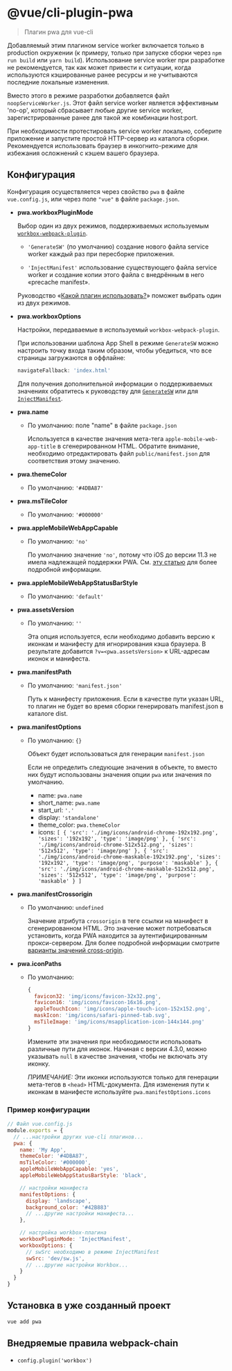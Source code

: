 # @vue/cli-plugin-pwa

> Плагин pwa для vue-cli

Добавляемый этим плагином service worker включается только в production окружении (к примеру, только при запуске сборки через `npm run build` или `yarn build`). Использование service worker при разработке не рекомендуется, так как может привести к ситуации, когда используются кэшированные ранее ресурсы и не учитываются последние локальные изменения.

Вместо этого в режиме разработки добавляется файл `noopServiceWorker.js`. Этот файл service worker является эффективным 'no-op', который сбрасывает любые другие service worker, зарегистрированные ранее для такой же комбинации host:port.

При необходимости протестировать service worker локально, соберите приложение и запустите простой HTTP-сервер из каталога сборки. Рекомендуется использовать браузер в инкогнито-режиме для избежания осложнений с кэшем вашего браузера.

## Конфигурация

Конфигурация осуществляется через свойство `pwa` в файле `vue.config.js`, или через поле `"vue"` в файле `package.json`.

- **pwa.workboxPluginMode**

  Выбор один из двух режимов, поддерживаемых используемым [`workbox-webpack-plugin`](https://developers.google.com/web/tools/workbox/modules/workbox-webpack-plugin).

  - `'GenerateSW'` (по умолчанию) создание нового файла service worker каждый раз при пересборке приложения.

  - `'InjectManifest'` использование существующего файла service worker и создание копии этого файла с внедрённым в него «precache manifest».

  Руководство «[Какой плагин использовать?](https://developers.google.com/web/tools/workbox/modules/workbox-webpack-plugin#which_plugin_to_use)» поможет выбрать один из двух режимов.

- **pwa.workboxOptions**

  Настройки, передаваемые в используемый `workbox-webpack-plugin`.

  При использовании шаблона App Shell в режиме `GenerateSW` можно настроить точку входа таким образом, чтобы убедиться, что все страницы загружаются в оффлайне:
  ```js
  navigateFallback: 'index.html'
  ```

  Для получения дополнительной информации о поддерживаемых значениях обратитесь к руководству для [`GenerateSW`](https://developers.google.com/web/tools/workbox/modules/workbox-webpack-plugin#full_generatesw_config) или для [`InjectManifest`](https://developers.google.com/web/tools/workbox/modules/workbox-webpack-plugin#full_injectmanifest_config).

- **pwa.name**

  - По умолчанию: поле "name" в файле `package.json`

    Используется в качестве значения мета-тега `apple-mobile-web-app-title` в сгенерированном HTML. Обратите внимание, необходимо отредактировать файл `public/manifest.json` для соответствия этому значению.

- **pwa.themeColor**

  - По умолчанию: `'#4DBA87'`

- **pwa.msTileColor**

  - По умолчанию: `'#000000'`

- **pwa.appleMobileWebAppCapable**

  - По умолчанию: `'no'`

    По умолчанию значение `'no'`, потому что iOS до версии 11.3 не имела надлежащей поддержки PWA. См. [эту статью](https://medium.com/@firt/dont-use-ios-web-app-meta-tag-irresponsibly-in-your-progressive-web-apps-85d70f4438cb) для более подробной информации.

- **pwa.appleMobileWebAppStatusBarStyle**

  - По умолчанию: `'default'`

- **pwa.assetsVersion**

  - По умолчанию: `''`

    Эта опция используется, если необходимо добавить версию к иконкам и манифесту для игнорирования кэша браузера. В результате добавится `?v=<pwa.assetsVersion>` к URL-адресам иконок и манифеста.

- **pwa.manifestPath**

  - По умолчанию: `'manifest.json'`

    Путь к манифесту приложения. Если в качестве пути указан URL, то плагин не будет во время сборки генерировать manifest.json в каталоге dist.

- **pwa.manifestOptions**

  - По умолчанию: `{}`

    Объект будет использоваться для генерации `manifest.json`

    Если не определить следующие значения в объекте, то вместо них будут использованы значения опции `pwa` или значения по умолчанию.
      - name: `pwa.name`
      - short_name: `pwa.name`
      - start_url: `'.'`
      - display: `'standalone'`
      - theme_color: `pwa.themeColor`
      - icons: `[
                  {
                    'src': './img/icons/android-chrome-192x192.png',
                    'sizes': '192x192',
                    'type': 'image/png'
                  },
                  {
                    'src': './img/icons/android-chrome-512x512.png',
                    'sizes': '512x512',
                    'type': 'image/png'
                  },
                  {
                    'src': './img/icons/android-chrome-maskable-192x192.png',
                    'sizes': '192x192',
                    'type': 'image/png',
                    'purpose': 'maskable'
                  },
                  {
                    'src': './img/icons/android-chrome-maskable-512x512.png',
                    'sizes': '512x512',
                    'type': 'image/png',
                    'purpose': 'maskable'
                  }
                ]`

- **pwa.manifestCrossorigin**

  - По умолчанию: `undefined`

    Значение атрибута `crossorigin` в теге ссылки на манифест в сгенерированном HTML. Это значение может потребоваться установить, когда PWA находится за аутентифицированным прокси-сервером. Для более подробной информации смотрите [варианты значений cross-origin](https://developer.mozilla.org/en-US/docs/Web/HTML/Element/link#attr-crossorigin).

- **pwa.iconPaths**

  - По умолчанию:

    ```js
    {
      favicon32: 'img/icons/favicon-32x32.png',
      favicon16: 'img/icons/favicon-16x16.png',
      appleTouchIcon: 'img/icons/apple-touch-icon-152x152.png',
      maskIcon: 'img/icons/safari-pinned-tab.svg',
      msTileImage: 'img/icons/msapplication-icon-144x144.png'
    }
    ```

    Измените эти значения при необходимости использовать различные пути для иконок. Начиная с версии 4.3.0, можно указывать `null` в качестве значения, чтобы не включать эту иконку.

    *ПРИМЕЧАНИЕ:* Эти иконки используются только для генерации мета-тегов в `<head>` HTML-документа. Для изменения пути к иконкам в манифесте используйте `pwa.manifestOptions.icons`

### Пример конфигурации

```js
// Файл vue.config.js
module.exports = {
  // ...настройки других vue-cli плагинов...
  pwa: {
    name: 'My App',
    themeColor: '#4DBA87',
    msTileColor: '#000000',
    appleMobileWebAppCapable: 'yes',
    appleMobileWebAppStatusBarStyle: 'black',

    // настройки манифеста
    manifestOptions: {
      display: 'landscape',
      background_color: '#42B883'
      // ...другие настройки манифеста...
    },

    // настройка workbox-плагина
    workboxPluginMode: 'InjectManifest',
    workboxOptions: {
      // swSrc необходимо в режиме InjectManifest
      swSrc: 'dev/sw.js',
      // ...другие настройки Workbox...
    }
  }
}
```

## Установка в уже созданный проект

```bash
vue add pwa
```

## Внедряемые правила webpack-chain

- `config.plugin('workbox')`
